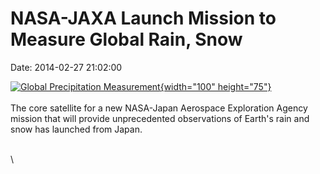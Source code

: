 NASA-JAXA Launch Mission to Measure Global Rain, Snow
=====================================================

Date: 2014-02-27 21:02:00

[![Global Precipitation
Measurement](http://www.jpl.nasa.gov/images/earth/rain/20140227/earth20140227-226.jpg){width="100"
height="75"}](http://www.jpl.nasa.gov/news/news.cfm?release=2014-064&rn=news.xml&rst=4062)\
\
The core satellite for a new NASA-Japan Aerospace Exploration Agency
mission that will provide unprecedented observations of Earth\'s rain
and snow has launched from Japan.

\
\
